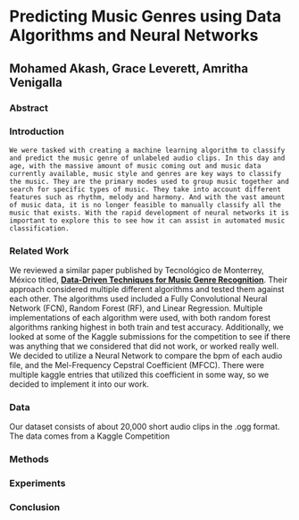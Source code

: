 # Predicting Music Genres using Data Algorithms and Neural Networks
## Mohamed Akash, Grace Leverett, Amritha Venigalla

### Abstract
### Introduction
    We were tasked with creating a machine learning algorithm to classify and predict the music genre of unlabeled audio clips. In this day and age, with the massive amount of music coming out and music data currently available, music style and genres are key ways to classify the music. They are the primary modes used to group music together and search for specific types of music. They take into account different features such as rhythm, melody and harmony. And with the vast amount of music data, it is no longer feasible to manually classify all the music that exists. With the rapid development of neural networks it is important to explore this to see how it can assist in automated music classification. 

  

### Related Work
  We reviewed a similar paper published by Tecnológico de Monterrey, México titled, [__Data-Driven Techniques for Music Genre Recognition__](https://csitcp.com/paper/10/109csit05.pdf). Their approach considered multiple different algorithms and tested them against each other. The algorithms used included a Fully Convolutional Neural Network (FCN), Random Forest (RF), and Linear Regression. Multiple implementations of each algorithm were used, with  both random forest algorithms ranking highest in both train and test accuracy. Additionally, we looked at some of the Kaggle submissions for the competition to see if there was anything that we considered that did not work, or worked really well. We decided to utilize a Neural Network to compare the bpm of each audio file, and the Mel-Frequency Cepstral Coefficient (MFCC). There were multiple kaggle entries that utilized this coefficient in some way, so we decided to implement it into our work.
  
  ### Data
  Our dataset consists of about 20,000 short audio clips in the .ogg format. The data comes from a Kaggle Competition
  
  ### Methods
  
  ### Experiments
  
  ### Conclusion

